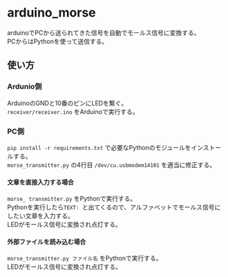 # arduino_morse
arduinoでPCから送られてきた信号を自動でモールス信号に変換する。  
PCからはPythonを使って送信する。  

## 使い方
### Ardunio側
ArduinoのGNDと10番のピンにLEDを繋ぐ。  
`receiver/receiver.ino` をArduinoで実行する。  
### PC側
`pip install -r requirements.txt` で必要なPythonのモジュールをインストールする。  
`morse_transmitter.py` の4行目 `/dev/cu.usbmodem14101` を適当に修正する。  
#### 文章を直接入力する場合
`morse_ transmitter.py` をPythonで実行する。  
Pythonを実行したら`TEXT: `と出てくるので、アルファベットでモールス信号にしたい文章を入力する。  
LEDがモールス信号に変換され点灯する。
#### 外部ファイルを読み込む場合
`morse_transmitter.py ファイル名` をPythonで実行する。  
LEDがモールス信号に変換され点灯する。  
